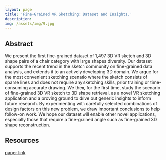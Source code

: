 ```yaml
---
layout: page
title: 'Fine-Grained VR Sketching: Dataset and Insights.'
description: 
img: /assets/img/9.jpg
---
```


## Abstract

We present the first fine-grained dataset of 1,497 3D VR sketch and 3D shape pairs of a chair category with large shapes diversity. Our dataset supports the recent trend in the sketch community on fine-grained data analysis, and extends it to an actively developing 3D domain. We argue for the most convenient sketching scenario where the sketch consists of sparse lines and does not require any sketching skills, prior training or time-consuming accurate drawing. We then, for the first time, study the scenario of fine-grained 3D VR sketch to 3D shape retrieval, as a novel VR sketching application and a proving ground to drive out generic insights to inform future research. By experimenting with carefully selected combinations of design factors on this new problem, we draw important conclusions to help follow-on work. We hope our dataset will enable other novel applications, especially those that require a fine-grained angle such as fine-grained 3D shape reconstruction.

## Resources

[paper link][1]


[1]: https://rowl1ng.com/assets/pdf/3DV_VRSketch_21.pdf